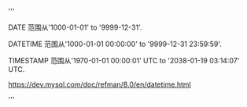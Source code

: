 '''

DATE 范围从'1000-01-01' to '9999-12-31'.

DATETIME 范围从'1000-01-01 00:00:00' to '9999-12-31 23:59:59'.

TIMESTAMP 范围从'1970-01-01 00:00:01' UTC to '2038-01-19 03:14:07' UTC.

https://dev.mysql.com/doc/refman/8.0/en/datetime.html


'''
